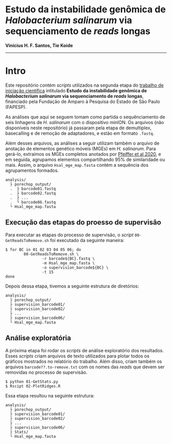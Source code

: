 # Estudo da instabilidade genômica de _Halobacterium salinarum_ via sequenciamento de _reads_ longas

__Vinícius H. F. Santos, Tie Koide__

---
# Intro

Este repositório contém _scripts_ utilizados na segunda etapa do [trabalho de iniciação científica](https://bv.fapesp.br/pt/bolsas/186664/estudo-da-instabilidade-genomica-de-halobacterium-salinarum-nrc-1-via-sequenciamento-de-reads-longas/) intitulado **Estudo da instabilidade genômica de _Halobacterium salinarum_ via sequenciamento de _reads_ longas**, financiado pela Fundação de Amparo à Pesquisa do Estado de São Paulo (FAPESP).

As análises que aqui se seguem tomam como partida o sequênciamento de seis linhagens de _H. salinarum_ com o dispositivo minION. Os arquivos (não disponíveis neste repositório) já passaram pela etapa de demultiplex, basecalling e de remoção de adaptadores, e estão em formato `.fastq`.

Além desses arquivos, as análises a seguir utilizam também o arquivo de anotação de elementos genético móveis (MGEs) em _H. salinarum_. Para gerá-lo, extraímos os MGEs completos anotados por [Pfeiffer et al 2020](https://pubmed.ncbi.nlm.nih.gov/31296677/), e em seguida, agrupamos elementos compartilhando 95% de similaridade ou mais. Assim, o arquivo `Hsal_mge_map.fasta` contém a sequência dos agrupamentos formados. 

```
analysis/
  ├ porechop_output/
  .  ├ barcode01.fastq
  .  ├ barcode02.fastq
  .  ├ ...
  .  └ barcode06.fastq
  └ Hsal_mge_map.fasta
```

## Execução das etapas do proesso de supervisão

Para executar as etapas do processo de supervisão, o _script_ `00-GetReadsToRemove.sh` foi executado da seguinte maneira:

```
$ for BC in 01 02 03 04 05 06; do
        00-GetReadsToRemove.sh \
                -r barcode${BC}.fastq \
                -m Hsal_mge_map.fasta \
                -o supervision_barcode${BC} \
                -t 15
done
```

Depois dessa etapa, tivemos a seguinte estrutura de diretórios:

```
analysis/
  ├ porechop_output/
  ├ supervision_barcode01/
  ├ supervision_barcode02/
  ├ ...
  ├ supervision_barcode06/
  └ Hsal_mge_map.fasta

```

## Análise exploratória

A próxima etapa foi rodar os _scripts_ de análise exploratório dos resultados. Esses _scripts_ criam arquivos de texto utilizados para plotar todos os gráficos mostrados no relatório do trabalho. Além disso, criam também os arquivos `barcode??.to-remove.txt` com os nomes das _reads_ que devem ser removidas no processo de supervisão.

```
$ python 01-GetStats.py
$ Rscipt 02-PlotRidges.R
```

Essa etapa resultou na seguinte estrutura:

```
analysis/
  ├ porechop_output/
  ├ supervision_barcode01/
  ├ supervision_barcode02/
  ├ ...
  ├ supervision_barcode06/
  ├ Stats/
  └ Hsal_mge_map.fasta
```
